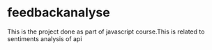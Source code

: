 # feedbackanalyse
This is the project done as part of javascript course.This is related to sentiments analysis of api
